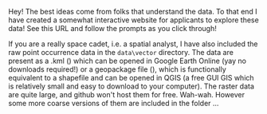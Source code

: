 Hey! The best ideas come from folks that understand the data. To that end I have created a somewhat interactive website for applicants to explore these data! See this URL and follow the prompts as you click through! 

If you are a really space cadet, i.e. a spatial analyst, I have also included the raw point occurrence data in the `data\vector` directory. 
The data are present as a .kml () which can be opened in Google Earth Online (yay no downloads required!) or a geopackage file (), which is functionally equivalent to a shapefile and can be opened in QGIS (a free GUI GIS which is relatively small and easy to download to your computer). 
The raster data are quite large, and github won't host them for free. Wah-wah. However some more coarse versions of them are included in the folder ... 
